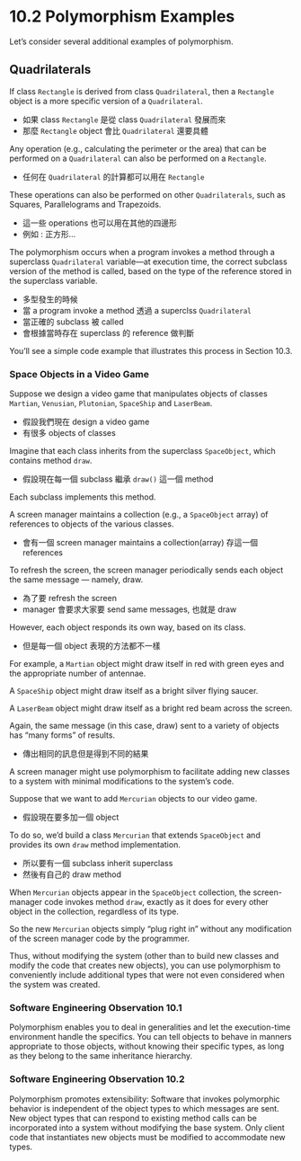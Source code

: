 # 10.2 Polymorphism Examples

Let’s consider several additional examples of polymorphism.

## Quadrilaterals

If class `Rectangle` is derived from class `Quadrilateral`, then a `Rectangle` object is a more
specific version of a `Quadrilateral`. 

-   如果 class `Rectangle` 是從 class `Quadrilateral` 發展而來
-   那麼 `Rectangle` object 會比 `Quadrilateral` 還要具體

Any operation (e.g., calculating the perimeter or the
area) that can be performed on a `Quadrilateral` can also be performed on a `Rectangle`.

-   任何在 `Quadrilateral` 的計算都可以用在 `Rectangle`

These operations can also be performed on other `Quadrilaterals`, such as Squares, Parallelograms and Trapezoids. 

-   這一些 operations 也可以用在其他的四邊形
-   例如 : 正方形...

The polymorphism occurs when a program invokes a method through a superclass `Quadrilateral` variable—at execution time, the correct subclass
version of the method is called, based on the type of the reference stored in the superclass
variable. 

-   多型發生的時候
-   當 a program invoke a method 透過 a superclss `Quadrilateral`
-   當正確的 subclass 被 called
-   會根據當時存在 superclass 的 reference 做判斷

You’ll see a simple code example that illustrates this process in Section 10.3.

### Space Objects in a Video Game

Suppose we design a video game that manipulates objects of classes `Martian`, `Venusian`, `Plutonian`, `SpaceShip` and `LaserBeam`. 

-   假設我們現在 design a video game 
-   有很多 objects of classes

Imagine that each class inherits from the superclass
`SpaceObject`, which contains method `draw`. 

-   假設現在每一個 subclass 繼承 `draw()` 這一個 method

Each subclass implements this method. 

A
screen manager maintains a collection (e.g., a `SpaceObject` array) of references to objects of
the various classes. 

-   會有一個 screen manager maintains a collection(array) 存這一個 references 

To refresh the screen, the screen manager periodically sends each object
the same message — namely, draw. 

-   為了要 refresh the screen
-   manager 會要求大家要 send same messages, 也就是 draw

However, each object responds its own way, based on its class. 

-   但是每一個 object 表現的方法都不一樣

For example, a `Martian` object might draw itself in red with green eyes and the appropriate number of antennae. 

A `SpaceShip` object might draw itself as a bright silver flying saucer. 

A `LaserBeam` object might draw itself as a bright red beam across the screen. 

Again, the
same message (in this case, draw) sent to a variety of objects has “many forms” of results.

-   傳出相同的訊息但是得到不同的結果

A screen manager might use polymorphism to facilitate adding new classes to a system
with minimal modifications to the system’s code. 

Suppose that we want to add `Mercurian`
objects to our video game. 

-   假設現在要多加一個 object

To do so, we’d build a class `Mercurian` that extends `SpaceObject` and provides its own `draw` method implementation. 

-   所以要有一個 subclass inherit superclass
-   然後有自己的 draw method

When `Mercurian` objects appear
in the `SpaceObject` collection, the screen-manager code invokes method `draw`, exactly as it
does for every other object in the collection, regardless of its type. 

So the new `Mercurian` objects
simply “plug right in” without any modification of the screen manager code by the programmer. 

Thus, without modifying the system (other than to build new classes and
modify the code that creates new objects), you can use polymorphism to conveniently
include additional types that were not even considered when the system was created.

### Software Engineering Observation 10.1

Polymorphism enables you to deal in generalities and let the execution-time environment
handle the specifics. You can tell objects to behave in manners appropriate to those objects,
without knowing their specific types, as long as they belong to the same inheritance hierarchy.

### Software Engineering Observation 10.2

Polymorphism promotes extensibility: Software that invokes polymorphic behavior is
independent of the object types to which messages are sent. New object types that can respond
to existing method calls can be incorporated into a system without modifying the base system.
Only client code that instantiates new objects must be modified to accommodate new types.

